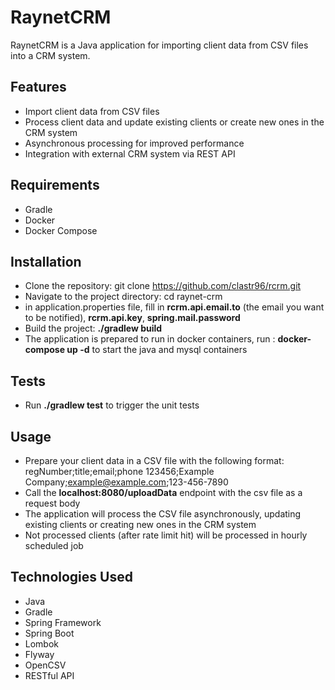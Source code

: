 # RaynetCRM
RaynetCRM is a Java application for importing client data from CSV files into a CRM system.

## Features
- Import client data from CSV files
- Process client data and update existing clients or create new ones in the CRM system
- Asynchronous processing for improved performance
- Integration with external CRM system via REST API

## Requirements
- Gradle
- Docker
- Docker Compose

## Installation
- Clone the repository: git clone https://github.com/clastr96/rcrm.git
- Navigate to the project directory: cd raynet-crm
- in application.properties file, fill in **rcrm.api.email.to** (the email you want to be notified), **rcrm.api.key**,
**spring.mail.password** 
- Build the project: **./gradlew build** 
- The application is prepared to run in docker containers, run : **docker-compose up -d** to start the java and mysql
  containers

## Tests
- Run **./gradlew test** to trigger the unit tests

## Usage
- Prepare your client data in a CSV file with the following format:
regNumber;title;email;phone
123456;Example Company;example@example.com;123-456-7890
- Call the **localhost:8080/uploadData** endpoint with the csv file as a request body
- The application will process the CSV file asynchronously, updating existing clients or creating new ones in the CRM system
- Not processed clients (after rate limit hit) will be processed in hourly scheduled job

## Technologies Used
- Java
- Gradle
- Spring Framework
- Spring Boot
- Lombok
- Flyway
- OpenCSV
- RESTful API
